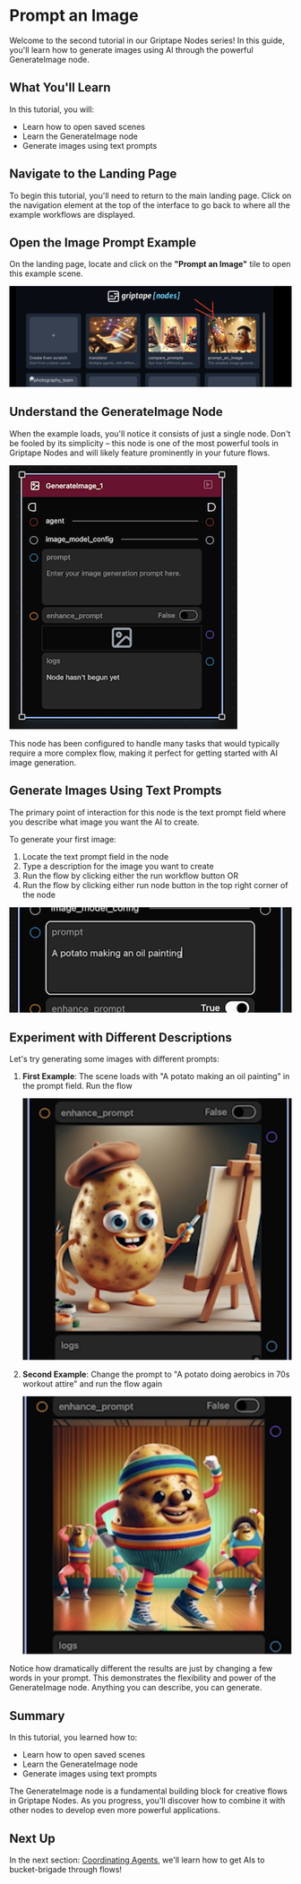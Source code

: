 # Prompt an Image
Welcome to the second tutorial in our Griptape Nodes series! In this guide, you'll learn how to generate images using AI through the powerful GenerateImage node.

## What You'll Learn

In this tutorial, you will:

- Learn how to open saved scenes
- Learn the GenerateImage node
- Generate images using text prompts

## Navigate to the Landing Page

To begin this tutorial, you'll need to return to the main landing page. Click on the navigation element at the top of the interface to go back to where all the example workflows are displayed.

## Open the Image Prompt Example

On the landing page, locate and click on the **"Prompt an Image"** tile to open this example scene.

![Prompt an Image example](assets/prompt_image_example.png)

## Understand the GenerateImage Node

When the example loads, you'll notice it consists of just a single node. Don't be fooled by its simplicity – this node is one of the most powerful tools in Griptape Nodes and will likely feature prominently in your future flows.

![GenerateImage node](assets/generate_image_node.png)

This node has been configured to handle many tasks that would typically require a more complex flow, making it perfect for getting started with AI image generation.

## Generate Images Using Text Prompts

The primary point of interaction for this node is the text prompt field where you describe what image you want the AI to create.

To generate your first image:

1. Locate the text prompt field in the node
2. Type a description for the image you want to create
3. Run the flow by clicking either the run workflow button OR
4. Run the flow by clicking either run node button in the top right corner of the node

![Text prompt field](assets/text_prompt_field.png)

## Experiment with Different Descriptions

Let's try generating some images with different prompts:

1. **First Example**: The scene loads with "A potato making an oil painting" in the prompt field.  Run the flow
   
   ![Potato painting result](assets/potato_painting.png)

2. **Second Example**: Change the prompt to "A potato doing aerobics in 70s workout attire" and run the flow again
   
   ![Potato aerobics result](assets/potato_aerobics.png)

Notice how dramatically different the results are just by changing a few words in your prompt. This demonstrates the flexibility and power of the GenerateImage node.  Anything you can describe, you can generate.

## Summary

In this tutorial, you learned how to:
- Learn how to open saved scenes
- Learn the GenerateImage node
- Generate images using text prompts


The GenerateImage node is a fundamental building block for creative flows in Griptape Nodes. As you progress, you'll discover how to combine it with other nodes to develop even more powerful applications.

## Next Up

In the next section: [Coordinating Agents](../02_translator/FTUE_02_translator.md), we'll learn how to get AIs to bucket-brigade through flows!